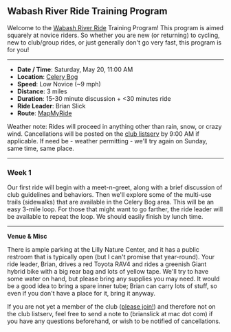 ## Wabash River Ride Training Program

Welcome to the [Wabash River Ride](http://wrcc-in.org/wp/?page_id=929) Training Program! This program is aimed squarely at novice riders. So whether you are new (or returning) to cycling, new to club/group rides, or just generally don't go very fast, this program is for you!

----

* **Date / Time**: Saturday, May 20, 11:00 AM
* **Location**: [Celery Bog](https://mapsengine.google.com/map/edit?mid=zV7CIYfA0Jks.k1UqM1eQ3X4s)
* **Speed**: Low Novice (~9 mph)
* **Distance**: 3 miles
* **Duration**: 15-30 minute discussion + <30 minutes ride
* **Ride Leader**: Brian Slick
* **Route**: [MapMyRide](https://www.mapmyride.com/routes/view/1502001415)

Weather note: Rides will proceed in anything other than rain, snow, or crazy wind. Cancellations will be posted on the [club listserv](http://wrcc-in.org/wp/?page_id=89) by 9:00 AM if applicable. If need be - weather permitting - we'll try again on Sunday, same time, same place.

----

### Week 1

Our first ride will begin with a meet-n-greet, along with a brief discussion of club guidelines and behaviors. Then we'll explore some of the multi-use trails (sidewalks) that are available in the Celery Bog area. This will be an easy 3-mile loop. For those that might want to go farther, the ride leader will be available to repeat the loop. We should easily finish by lunch time.

----

**Venue & Misc**

There is ample parking at the Lilly Nature Center, and it has a public restroom that is typically open (but I can't promise that year-round). Your ride leader, Brian, drives a red Toyota RAV4 and rides a greenish Giant hybrid bike with a big rear bag and lots of yellow tape. We'll try to have some water on hand, but please bring any supplies you may need. It would be a good idea to bring a spare inner tube; Brian can carry lots of stuff, so even if you don't have a place for it, bring it anyway.

If you are not yet a member of the club ([please join!](http://wrcc-in.org/wp/?page_id=85)) and therefore not on the club listserv, feel free to send a note to (brianslick at mac dot com) if you have any questions beforehand, or wish to be notified of cancellations.